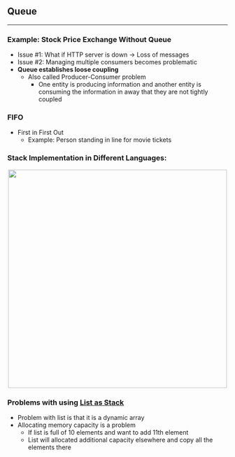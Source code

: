 ## Queue
---
### Example: Stock Price Exchange Without Queue
- Issue #1: What if HTTP server is down -> Loss of messages
- Issue #2: Managing multiple consumers becomes problematic
- **Queue establishes loose coupling**
    - Also called Producer-Consumer problem
        - One entity is producing information and another entity is consuming the information in away that they are not tightly coupled
### FIFO
- First in First Out
    - Example: Person standing in line for movie tickets
### Stack Implementation in Different Languages: <p align="center"><img src="Images/stackLang.png" width="500"></p>
### Problems with using [List as Stack](ListStack.ipynb)
- Problem with list is that it is a dynamic array
- Allocating memory capacity is a problem
    - If list is full of 10 elements and want to add 11th element
    - List will allocated additional capacity elsewhere and copy all the elements there